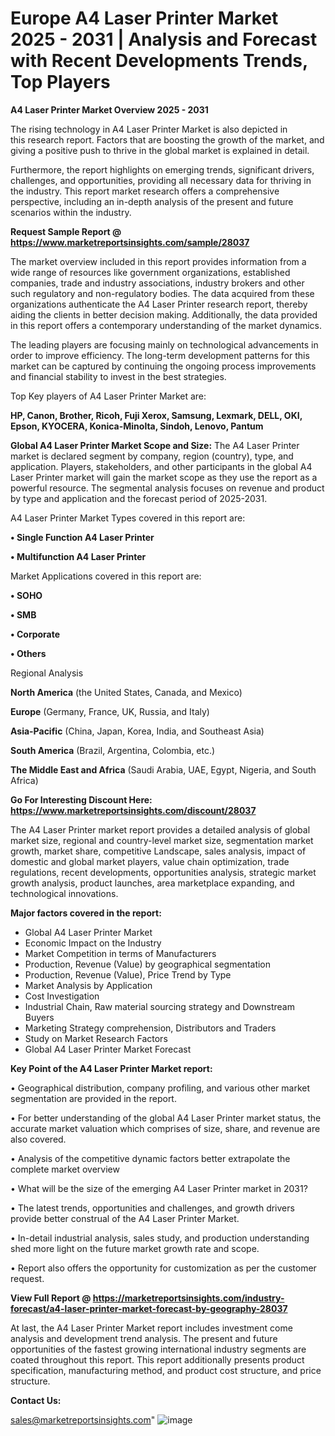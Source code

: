 # Europe A4 Laser Printer Market 2025 - 2031 | Analysis and Forecast with Recent Developments Trends, Top Players

<Strong> A4 Laser Printer Market Overview 2025 - 2031</strong>

The rising technology in A4 Laser Printer Market is also depicted in this research report. Factors that are boosting the growth of the market, and giving a positive push to thrive in the global market is explained in detail.

Furthermore, the report highlights on emerging trends, significant drivers, challenges, and opportunities, providing all necessary data for thriving in the industry. This report market research offers a comprehensive perspective, including an in-depth analysis of the present and future scenarios within the industry.

<strong>Request Sample Report @ <a href=https://www.marketreportsinsights.com/sample/28037>https://www.marketreportsinsights.com/sample/28037</a></strong>

The market overview included in this report provides information from a wide range of resources like government organizations, established companies, trade and industry associations, industry brokers and other such regulatory and non-regulatory bodies. The data acquired from these organizations authenticate the A4 Laser Printer research report, thereby aiding the clients in better decision making. Additionally, the data provided in this report offers a contemporary understanding of the market dynamics.

The leading players are focusing mainly on technological advancements in order to improve efficiency. The long-term development patterns for this market can be captured by continuing the ongoing process improvements and financial stability to invest in the best strategies.

Top Key players of A4 Laser Printer Market are:

<strong>HP, Canon, Brother, Ricoh, Fuji Xerox, Samsung, Lexmark, DELL, OKI, Epson, KYOCERA, Konica-Minolta, Sindoh, Lenovo, Pantum</strong>

<strong><b>Global A4 Laser Printer Market Scope and Size:</b></strong>
The A4 Laser Printer market is declared segment by company, region (country), type, and application. Players, stakeholders, and other participants in the global A4 Laser Printer market will gain the market scope as they use the report as a powerful resource. The segmental analysis focuses on revenue and product by type and application and the forecast period of 2025-2031.

A4 Laser Printer Market Types covered in this report are:

<strong>• Single Function A4 Laser Printer

• Multifunction A4 Laser Printer</strong>

Market Applications covered in this report are:

<strong>• SOHO

• SMB

• Corporate

• Others</strong> 

Regional Analysis

<strong>North America</strong> (the United States, Canada, and Mexico)

<strong>Europe</strong> (Germany, France, UK, Russia, and Italy)

<strong>Asia-Pacific</strong> (China, Japan, Korea, India, and Southeast Asia)

<strong>South America</strong> (Brazil, Argentina, Colombia, etc.)

<strong>The Middle East and Africa</strong> (Saudi Arabia, UAE, Egypt, Nigeria, and South Africa)

<strong>Go For Interesting Discount Here: <a href=https://www.marketreportsinsights.com/discount/28037>https://www.marketreportsinsights.com/discount/28037</a></strong>

The A4 Laser Printer market report provides a detailed analysis of global market size, regional and country-level market size, segmentation market growth, market share, competitive Landscape, sales analysis, impact of domestic and global market players, value chain optimization, trade regulations, recent developments, opportunities analysis, strategic market growth analysis, product launches, area marketplace expanding, and technological innovations.

<strong><b>Major factors covered in the report:</b></strong>
<ul>
  <li>Global A4 Laser Printer Market </li>
  <li>Economic Impact on the Industry</li>
  <li>Market Competition in terms of Manufacturers</li>
  <li>Production, Revenue (Value) by geographical segmentation</li>
  <li>Production, Revenue (Value), Price Trend by Type</li>
  <li>Market Analysis by Application</li>
  <li>Cost Investigation</li>
  <li>Industrial Chain, Raw material sourcing strategy and Downstream Buyers</li>
  <li>Marketing Strategy comprehension, Distributors and Traders</li>
  <li>Study on Market Research Factors</li>
  <li>Global A4 Laser Printer Market Forecast</li>
</ul>

<strong><b>Key Point of the A4 Laser Printer Market report:</b></strong>

• Geographical distribution, company profiling, and various other market segmentation are provided in the report.

• For better understanding of the global A4 Laser Printer market status, the accurate market valuation which comprises of size, share, and revenue are also covered.

• Analysis of the competitive dynamic factors better extrapolate the complete market overview

• What will be the size of the emerging A4 Laser Printer market in 2031?

• The latest trends, opportunities and challenges, and growth drivers provide better construal of the A4 Laser Printer Market.

• In-detail industrial analysis, sales study, and production understanding shed more light on the future market growth rate and scope.

• Report also offers the opportunity for customization as per the customer request.

<strong><b>View Full Report @ <a href=https://marketreportsinsights.com/industry-forecast/a4-laser-printer-market-forecast-by-geography-28037>https://marketreportsinsights.com/industry-forecast/a4-laser-printer-market-forecast-by-geography-28037</a></b></strong>


At last, the A4 Laser Printer Market report includes investment come analysis and development trend analysis. The present and future opportunities of the fastest growing international industry segments are coated throughout this report. This report additionally presents product specification, manufacturing method, and product cost structure, and price structure.

<strong>Contact Us:</strong>

sales@marketreportsinsights.com"
![image](https://github.com/user-attachments/assets/6e25b799-03f0-4fed-9471-c30b43206159)
